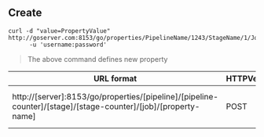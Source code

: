 ## Create

```shell
curl -d "value=PropertyValue" http://goserver.com:8153/go/properties/PipelineName/1243/StageName/1/JobName/MyPropertyName
      -u 'username:password'
```
> The above command defines new property 

| URL format | HTTPVerb | Explanation |
|------------|----------|-------------|
| http://[server]:8153/go/properties/[pipeline]/[pipeline-counter]/[stage]/[stage-counter]/[job]/[property-name] | POST | Create a property with value to the specific pipeline/stage/job. |